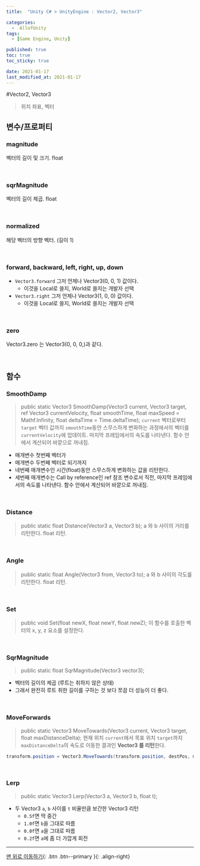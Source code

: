 ```yaml
---
title:  "Unity C# > UnityEngine : Vector2, Vector3" 

categories:
  -  AllofUnity
tags:
  - [Game Engine, Unity]

published: true
toc: true
toc_sticky: true

date: 2021-01-17
last_modified_at: 2021-01-17
---
```


#Vector2, Vector3

> 위치 좌표, 벡터
## 변수/프로퍼티

###  magnitude

벡터의 길이 및 크기. float

<br>

###  sqrMagnitude

벡터의 길이 제곱. float

<br>

###  normalized

해당 벡터의 방향 벡터. (길이 1)

<br>

###  forward, backward, left, right, up, down

- `Vector3.forward`  그저 언제나 Vector3(0, 0, 1) 값이다. 
  - 이것을 Local로 쓸지, World로 쓸지는 개발자 선택
- `Vector3.right`  그저 언제나 Vector3(1, 0, 0) 값이다. 
  - 이것을 Local로 쓸지, World로 쓸지는 개발자 선택

<br>

###  zero

Vector3.zero 는 Vector3(0, 0, 0,)과  같다.


<br>



##  함수

###  SmoothDamp

> public static Vector3 SmoothDamp(Vector3 current, Vector3 target, ref Vector3 currentVelocity, float smoothTime, float maxSpeed = Mathf.Infinity, float deltaTime = Time.deltaTime);
`current` 벡터로부터 `target` 벡터 값까지 `smoothTime`동안 스무스하게 변화하는 과정에서의 벡터를 `currentVelocity`에 업데이트. 마지막 프레임에서의 속도를 나타낸다. 함수 안에서 계산되어 바깥으로 꺼내짐.

- 매개변수 첫번째 벡터가
- 매개변수 두번째 벡터로 되기까지
- 네번째 매개변수인 시간(float)동안 스무스하게 변화하는 값을 리턴한다.
- 세번째 매개변수는 Call by reference인 ref 참조 변수로서 직전, 마지막 프레임에서의 속도를 나타낸다. 함수 안에서 계산되어 바깥으로 꺼내짐.

<br>

###  Distance

> public static float Distance(Vector3 a, Vector3 b);
a 와 b 사이의 거리를 리턴한다. float 리턴.

<br>

###  Angle

> public static float Angle(Vector3 from, Vector3 to);
a 와 b 사이의 각도를 리턴한다. float 리턴.

<br>

###  Set

> public void Set(float newX, float newY, float newZ);
이 함수를 호출한 벡터의 x, y, z 요소를 설정한다.

<br>

###  SqrMagnitude

> public static float SqrMagnitude(Vector3 vector3);
- 벡터의 길이의 제곱 (루트는 취하지 않은 상태)
- 그래서 완전히 루트 취한 길이를 구하는 것 보다 쪼끔 더 성능이 더 좋다.

<br>

###  MoveForwards

> public static Vector3 MoveTowards(Vector3 current, Vector3 target, float maxDistanceDelta);
현재 위치 `current`에서 목표 위치 `target`까지 `maxDistanceDelta`의 속도로 이동한 결과인 **Vector3 를 리턴**한다.

```c#
transform.position = Vector3.MoveTowards(transform.position, destPos, moveSpeed * Time.deltaTime); 
```

<br>

###  Lerp

> public static Vector3 Lerp(Vector3 a, Vector3 b, float t);
  - 두 Vector3 `a`, `b` 사이를 `t` 비율만큼 보간한 Vector3 리턴
    - `0.5f`면 딱 중간
    - `1.0f`면 `b`을 그대로 따름
    - `0.0f`면 `a`을 그대로 따름
    - `0.2f`면 `a`에 좀 더 가깝게 회전

***
[맨 위로 이동하기](#){: .btn .btn--primary }{: .align-right}